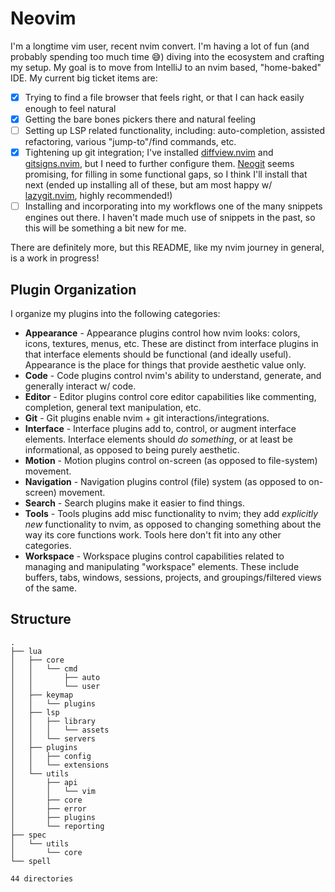 # Neovim

I'm a longtime vim user, recent nvim convert. I'm having a lot of fun (and probably spending too much time 😅) diving into the ecosystem and crafting
my setup. My goal is to move from IntelliJ to an nvim based, "home-baked" IDE. My current big ticket items are:

- [x] Trying to find a file browser that feels right, or that I can hack easily enough to feel natural
- [x] Getting the bare bones pickers there and natural feeling
- [ ] Setting up LSP related functionality, including: auto-completion, assisted refactoring, various "jump-to"/find commands, etc.
- [x] Tightening up git integration; I've installed [diffview.nvim](https://github.com/sindrets/diffview.nvim) and [gitsigns.nvim](https://github.com/lewis6991/gitsigns.nvim), but I need to further configure them. [Neogit](https://github.com/TimUntersberger/neogit) seems promising, for filling in some functional gaps, so I think I'll install that next (ended up installing all of these, but am most happy w/ [lazygit.nvim](https://github.com/kdheepak/lazygit.nvim), highly recommended!)
- [ ] Installing and incorporating into my workflows one of the many snippets engines out there. I haven't made much use of snippets in the past, so this will be something a bit new for me.

There are definitely more, but this README, like my nvim journey in general, is a work in progress!

## Plugin Organization

I organize my plugins into the following categories:

* **Appearance** - Appearance plugins control how nvim looks: colors, icons, textures, menus, etc. These are distinct from interface plugins in that interface elements should be functional (and ideally useful). Appearance is the place for things that provide aesthetic value only.
* **Code** - Code plugins control nvim's ability to understand, generate, and generally interact w/ code.
* **Editor** - Editor plugins control core editor capabilities like commenting, completion, general text manipulation, etc.
* **Git** - Git plugins enable nvim + git interactions/integrations.
* **Interface** - Interface plugins add to, control, or augment interface elements. Interface elements should *do something*, or at least be informational, as opposed to being purely aesthetic.
* **Motion** - Motion plugins control on-screen (as opposed to file-system) movement.
* **Navigation** - Navigation plugins control (file) system (as opposed to on-screen) movement.
* **Search** - Search plugins make it easier to find things.
* **Tools** - Tools plugins add misc functionality to nvim; they add *explicitly new* functionality to nvim, as opposed to changing something about the way its core functions work. Tools here don't fit into any other categories.
* **Workspace** - Workspace plugins control capabilities related to managing and manipulating "workspace" elements. These include buffers, tabs, windows, sessions, projects, and groupings/filtered views of the same.

## Structure

```
.
├── lua
│   ├── core
│   │   └── cmd
│   │       ├── auto
│   │       └── user
│   ├── keymap
│   │   └── plugins
│   ├── lsp
│   │   ├── library
│   │   │   └── assets
│   │   └── servers
│   ├── plugins
│   │   ├── config
│   │   └── extensions
│   └── utils
│       ├── api
│       │   └── vim
│       ├── core
│       ├── error
│       ├── plugins
│       └── reporting
├── spec
│   └── utils
│       └── core
└── spell

44 directories
```

